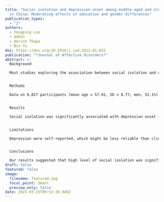 ```yaml
---
title: "Social isolation and depression onset among middle-aged and older adults
  in China: Moderating effects of education and gender differences"
publication_types:
  - "2"
authors:
  - Fengping Luo
  - admin
  - Amrish Thapa
  - Bin Yu
doi: https://doi.org/10.1016/j.jad.2021.01.022
publication: "*Journal of Affective Disorders*"
abstract: >-
  Background

  Most studies exploring the association between social isolation and depression tend to focus on Western countries. The primary aim of this longitudinal study was to examine the association between social isolation and depression onset among middle-aged and older adults in China.


  Methods

  Data on 6,817 participants (mean age = 57.91, SD = 8.77; men, 52.1%) from the first and fourth waves of the China Health and Retirement Longitudinal Study (CHARLS) were analyzed. Binary logistic regressions were used to evaluate the association between social isolation and depression onset. The moderating effects of socioeconomic status (education) and gender differences were also examined.


  Results

  Social isolation was significantly associated with depression onset (OR = 1.24, 95% CI = 1.10–1.41). Compared to men with lower education (OR = 0.97, 95% CI = 0.77–1.23), those with higher education (OR = 1.91, 95% CI = 1.40–2.60) exhibited a greater association between social isolation and depression onset. Moderating effect of education was not found for women.


  Limitations

  Depression were self-reported, which might be less reliable than clinical interview.


  Conclusions

  Our results suggested that high level of social isolation was significantly associated with a higher incidence of depression among middle-aged and older adults in China. Education played a moderating role in this association for men rather than women.
draft: false
featured: false
image:
  filename: featured.jpg
  focal_point: Smart
  preview_only: false
date: 2021-03-15T09:52:38.940Z
---
```

